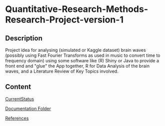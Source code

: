 # Quantitative-Research-Methods-Research-Project-version-1

## Description

Project idea for analysing (simulated or Kaggle dataset) brain waves (possibly using Fast Fourier Transforms as used in music to convert time to frequency domain) using some software like (R) Shiny or Java to provide a front end and "glue" the App together, R for Data Analysis of the brain waves, and a Literature Review of Key Topics involved.

## Content

[CurrentStatus](/Documentation/A13CurrentStatus.md)

[Documentation Folder](/Documentation)

[References](/Documentation/A01References.md)
